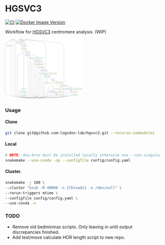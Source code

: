 # HGSVC3
[![CI](https://github.com/logsdon-lab/hgsvc3/actions/workflows/main.yml/badge.svg)](https://github.com/logsdon-lab/hgsvc3/actions/workflows/main.yml)
[![Docker Image Version](https://img.shields.io/docker/v/logsdonlab/hgsvc3)](https://hub.docker.com/r/logsdonlab/hgsvc3)

Workflow for [HGSVC3](https://www.internationalgenome.org/human-genome-structural-variation-consortium/) centromere analysis. (WIP)

<img src="docs/rulegraph.svg" width="50%" />

### Usage

#### Clone
```bash
git clone git@github.com:logsdon-lab/hgsvc3.git --recurse-submodules
```

#### Local
```bash
# NOTE: dna-brnn must be installed locally otherwise use --use-singularity
snakemake --use-conda -np --configfile config/config.yaml
```

#### Cluster.
```bash
snakemake -j 100 \
--cluster "bsub -M 40000 -n {threads} -o /dev/null" \
--rerun-triggers mtime \
--configfile config/config.yaml \
--use-conda -n
```

### TODO
* Remove old bedminmax scripts. Only leaving in until output discrepancies finished.
* Add test/move calculate HOR length script to new repo.
